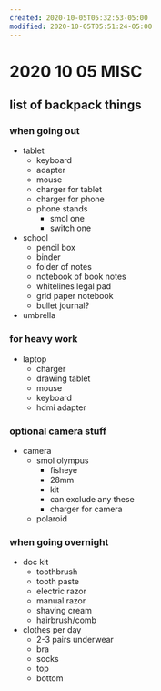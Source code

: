 ```yaml
---
created: 2020-10-05T05:32:53-05:00
modified: 2020-10-05T05:51:24-05:00
---
```


# 2020 10 05 MISC

## list of backpack things
### when going out
- tablet
  - keyboard 
  - adapter
  - mouse
  - charger for tablet
  - charger for phone
  - phone stands
    - smol one
    - switch one
- school
  - pencil box
  - binder
  - folder of notes
  - notebook of book notes
  - whitelines legal pad
  - grid paper notebook
  - bullet journal?
- umbrella
### for heavy work
- laptop
  - charger
  - drawing tablet
  - mouse
  - keyboard
  - hdmi adapter
### optional camera stuff
- camera
  - smol olympus
    - fisheye
    - 28mm
    - kit
    - can exclude any these
    - charger for camera
  - polaroid
### when going overnight
- doc kit
  - toothbrush
  - tooth paste
  - electric razor
  - manual razor
  - shaving cream
  - hairbrush/comb
- clothes per day
  - 2-3 pairs underwear
  - bra
  - socks
  - top
  - bottom